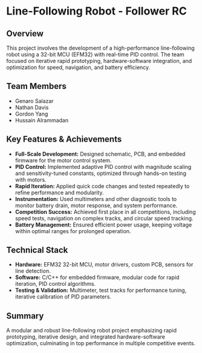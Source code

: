 # Line-Following Robot - Follower RC

## Overview
This project involves the development of a high-performance line-following robot using a 32-bit MCU (EFM32) with real-time PID control. The team focused on iterative rapid prototyping, hardware-software integration, and optimization for speed, navigation, and battery efficiency. 

## Team Members
- Genaro Salazar
- Nathan Davis
- Gordon Yang
- Hussain Alrammadan

## Key Features & Achievements
- **Full-Scale Development:** Designed schematic, PCB, and embedded firmware for the motor control system.
- **PID Control:** Implemented adaptive PID control with magnitude scaling and sensitivity-tuned constants, optimized through hands-on testing with motors.
- **Rapid Iteration:** Applied quick code changes and tested repeatedly to refine performance and modularity.
- **Instrumentation:** Used multimeters and other diagnostic tools to monitor battery drain, motor response, and system performance.
- **Competition Success:** Achieved first place in all competitions, including speed tests, navigation on complex tracks, and circular speed tracking.
- **Battery Management:** Ensured efficient power usage, keeping voltage within optimal ranges for prolonged operation.

## Technical Stack
- **Hardware:** EFM32 32-bit MCU, motor drivers, custom PCB, sensors for line detection.
- **Software:** C/C++ for embedded firmware, modular code for rapid iteration, PID control algorithms.
- **Testing & Validation:** Multimeter, test tracks for performance tuning, iterative calibration of PID parameters.

## Summary
A modular and robust line-following robot project emphasizing rapid prototyping, iterative design, and integrated hardware-software optimization, culminating in top performance in multiple competitive events.
